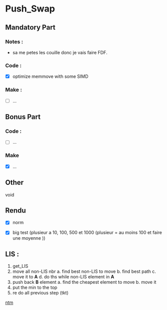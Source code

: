 # Push_Swap

## Mandatory Part

### Notes : 
 - sa me petes les couille donc je vais faire FDF.

### Code : 
 - [X] optimize memmove with some SIMD

### Make : 
 - [ ] ...

## Bonus Part

### Code : 
 - [ ] ...

### Make
 - [X] ...

## Other 
 void

## Rendu
 - [X] norm
 - [X] big test (plusieur a 10, 100, 500 et 1000 (plusieur = au moins 100 et faire une moyenne ))


## __LIS :__
1. get_LIS
2. move all non-LIS nbr
	a. find best non-LIS to move
	b. find best path
	c. move it to **A**
	d. do ths while non-LIS element in **A**
3. push back **B** element
	a. find the cheapest element to move
	b. move it
4. put the min to the top
5. re do all previous step (tkt)


[ntm](https://github.com/fdiaz-ca/42Push_Swap)